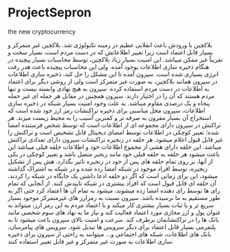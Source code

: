 # ProjectSepron
the new cryptocurrency

بلاکچین با ورودش باعث انقلابی عظیم در زمینه تکنولوژی شد. بلاکچین غیر متمرکز و بسیار قابل اعتماد است زیرا تغییر اطلاعاتش که در دست مردم است، بسیار سخت و تقریباً غیر ممکن میباشد. این امنیت بسیار زیاد بلاکچین، توسط محاسبات بسیار پیچیده در هنگام ذخیره سازی اطلاعات بوجود آمده. ولی این محاسبات پیچیده باعث هدر رفت انرژی بسیاری شده است. سپرون آمده تا این مشکل را حل کند، ذخیره سازی اطلاعات در سپرون همانند بلاکچین، به صورت غیر متمرکز است ولی از روشی دیگر برای اعتماد به اطلاعات در دست مردم استفاده کرده. سپرون به هیچ نهادی وابسته نیست و تنها مردم هستند که آن را در اختیار دارند. سپرون همچنین در مقابل هر حمله ای غیر حمله پنجاه و یک درصدی مقاوم میباشد.
به علت وجود امنیت بسیار شبکه در ذخیره سازی اطلاعات، سپرون محل مناسبی برای ذخیره تراکنشات رمز ارز خود شده است که استخراج آن بسیار مقرون به صرفه تر و کمترین آسیب را به محیط زیست میزند.
هر تراکنش در سپرون دارای مجموعه ای از اطلاعات است که توسط شخص فرستنده امضا شده؛ تغییر کوچکی در اطلاعات توسط امضای دیجیتال قابل تشخیص است و تراکنش را غیر قابل قبول اعلام میشود.
هر حلقه در زنجیره تراکنشات سپرون دارای تعدادی تراکنش میباشد. این حلقه دارای هشی از مجموع اطلاعات خود و اطلاعات حلقه قبلی میباشد این باعث میشود هر حلقه به حلقه قبلی خود مانند زنجیر متصل باشد و تغییر کوچکی در یکی از آنها، بر روی تمام حلقه های پس از خود در زنجیره تاثیر بگذارد. هش پس از تشکیل زنجیره، توسط افراد موجود در شبکه امضا زده شده و در شبکه به اشتراک گذاشته میشود، این برای زمانی است که اگر دو حلقه ادعا داشتن یک جایگاه در شبکه را کردند، آن حلقه ای قابل قبول است که افراد بیشتری در شبکه تاییدش کنند. از آنجایی که تمام رای ها توسط رای دهنده امضا زده میشوند، میشود به تمام آن ها اعتماد کرد حتی اگر به طور مستقیم به ما نرسیده باشد.
سپرون نسبت به رمزارز های غیرمتمرکز موجود بسیار سریع تر و با ثبات بسیار بیشتری کار میکند و با اعتماد مردم به این رمز ارز، میتواند به عنوان پول و ارز مجازی مورد اعتماد فعالیت کند و نیاز ما به نهاد های سوم شخصی مانند بانک ها را در تراکنشاتمان برطرف کند.
سرعت و امنیت بالای سپرون باعث میشود تا به پلتفرمی بسیار قابل اعتماد برای دیگر سرویس ها تبدیل شود. سرویس های پیامرسان، بانک های اطلاعات، شبکه های اجتماعی و... میتوانند به راحتی از سپرون برای ذخیره سازی اطلاعات به صورت غیر متمرکز و غیر قابل تغییر استفاده کنند.

